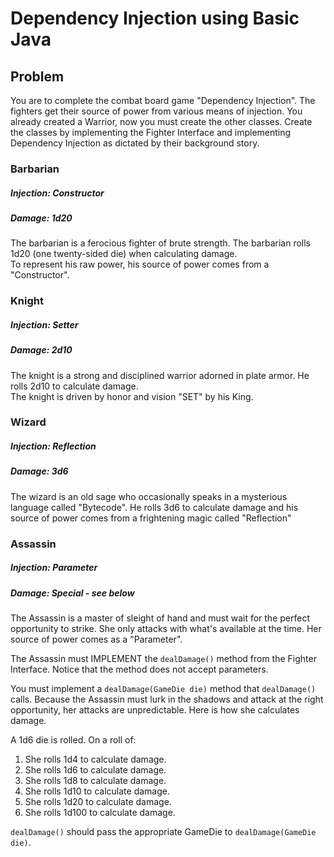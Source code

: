 # Dependency Injection using Basic Java

## Problem

You are to complete the combat board game "Dependency Injection".  The fighters get their source of power from various means of injection.
You already created a Warrior, now you must create the other classes.  Create the classes by implementing the Fighter Interface and implementing
Dependency Injection as dictated by their background story.

### Barbarian
##### Injection: Constructor 
##### Damage: 1d20

The barbarian is a ferocious fighter of brute strength.  The barbarian rolls 1d20 (one twenty-sided die) when calculating damage.  
To represent his raw power, his source of power comes from a "Constructor".

### Knight
##### Injection: Setter 
##### Damage: 2d10

The knight is a strong and disciplined warrior adorned in plate armor.  He rolls 2d10 to calculate damage.  
The knight is driven by honor and vision "SET" by his King.


### Wizard
##### Injection: Reflection 
##### Damage: 3d6

The wizard is an old sage who occasionally speaks in a mysterious language called "Bytecode".  He rolls 3d6 to calculate damage and his 
source of power comes from a frightening magic called "Reflection"

### Assassin
##### Injection: Parameter 
##### Damage: Special - see below

The Assassin is a master of sleight of hand and must wait for the perfect opportunity to strike.  She only attacks 
with what's available at the time.  Her source of power comes as a "Parameter".

The Assassin must IMPLEMENT the `dealDamage()` method from the Fighter Interface.  Notice that the method does not accept
parameters.

You must implement a `dealDamage(GameDie die)` method that `dealDamage()` calls.  Because the Assassin must lurk in the shadows
and attack at the right opportunity,
her attacks are unpredictable.  Here is how she calculates damage.

A 1d6 die is rolled.  On a roll of:

1. She rolls 1d4 to calculate damage.
2. She rolls 1d6 to calculate damage.
3. She rolls 1d8 to calculate damage.
4. She rolls 1d10 to calculate damage.
5. She rolls 1d20 to calculate damage.
6. She rolls 1d100 to calculate damage. 

`dealDamage()` should pass the appropriate GameDie to `dealDamage(GameDie die)`.
